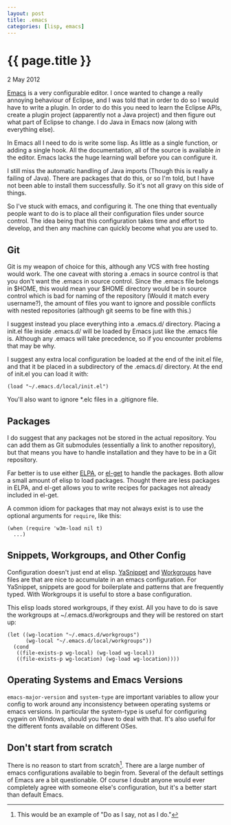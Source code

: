 ```yaml
---
layout: post
title: .emacs
categories: [lisp, emacs]
---
```


{{ page.title }}
================
<p class="meta">2 May 2012</p>

[Emacs](http://www.gnu.org/software/emacs/) is a very configurable editor. I once wanted to change a really annoying behaviour of Eclipse, and I was told that in order to do so I would have to write a plugin. In order to do this you need to learn the Eclipse APIs, create a plugin project (apparently not a Java project) and then figure out what part of Eclipse to change. I do Java in Emacs now (along with everything else).

In Emacs all I need to do is write some lisp. As little as a single function, or adding a single hook. All the documentation, all of the source is available *in* the editor. Emacs lacks the huge learning wall before you can configure it.

I still miss the automatic handling of Java imports (Though this is really a failing of Java). There are packages that do this, or so I'm told, but I have not been able to install them successfully. So it's not all gravy on this side of things.

So I've stuck with emacs, and configuring it. The one thing that eventually people want to do is to place all their configuration files under source control. The idea being that this configuration takes time and effort to develop, and then any machine can quickly become what you are used to.

Git
---
Git is my weapon of choice for this, although any VCS with free hosting would work. The one caveat with storing a .emacs in source control is that you don't want the .emacs in source control. Since the .emacs file belongs in $HOME, this would mean your $HOME directory would be in source control which is bad for naming of the repository (Would it match every username?), the amount of files you want to ignore and possible conflicts with nested repositories (although git seems to be fine with this.)

I suggest instead you place everything into a .emacs.d/ directory. Placing a init.el file inside .emacs.d/ will be loaded by Emacs just like the .emacs file is. Although any .emacs will take precedence, so if you encounter problems that may be why.

I suggest any extra local configuration be loaded at the end of the init.el file, and that it be placed in a subdirectory of the .emacs.d/ directory. At the end of init.el you can load it with:

~~~~
(load "~/.emacs.d/local/init.el")
~~~~

You'll also want to ignore *.elc files in a .gitignore file.


Packages
--------
I do suggest that any packages not be stored in the actual repository. You can add them as Git submodules (essentially a link to another repository), but that means you have to handle installation and they have to be in a Git repository.

Far better is to use either [ELPA](http://tromey.com/elpa/), or [el-get](https://github.com/dimitri/el-get) to handle the packages. Both allow a small amount of elisp to load packages. Thought there are less packages in ELPA, and el-get allows you to write recipes for packages not already included in el-get.

A common idiom for packages that may not always exist is to use the optional arguments for `require`, like this:

~~~~
(when (require 'w3m-load nil t)
  ...)
~~~~


Snippets, Workgroups, and Other Config
--------------------------------------
Configuration doesn't just end at elisp. [YaSnippet](https://github.com/capitaomorte/yasnippet) and [Workgroups](https://github.com/tlh/workgroups.el) have files are that are nice to accumulate in an emacs configuration.
For YaSnippet, snippets are good for boilerplate and patterns that are frequently typed. With Workgroups it is useful to store a base configuration.

This elisp loads stored workgroups, if they exist. All you have to do is save the workgroups at ~/.emacs.d/workgroups and they will be restored on start up:

~~~~
(let ((wg-location "~/.emacs.d/workgroups")
      (wg-local "~/.emacs.d/local/workgroups"))
  (cond 
   ((file-exists-p wg-local) (wg-load wg-local))
   ((file-exists-p wg-location) (wg-load wg-location))))
~~~~


Operating Systems and Emacs Versions
------------------------------------
`emacs-major-version` and `system-type` are important variables to allow your config to work around any inconsistency between operating systems or emacs versions. In particular the system-type is useful for configuring cygwin on Windows, should you have to deal with that. It's also useful for the different fonts available on different OSes.

Don't start from scratch
------------------------
There is no reason to start from scratch[^1]. There are a large number of emacs configurations available to begin from. Several of the default settings of Emacs are a bit questionable. Of course I doubt anyone would ever completely agree with someone else's configuration, but it's a better start than default Emacs.

[^1]: This would be an example of "Do as I say, not as I do."
